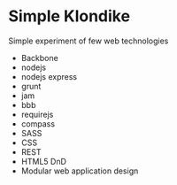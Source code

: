 Simple Klondike
===============
Simple experiment of few web technologies

- Backbone
- nodejs
- nodejs express
- grunt
- jam
- bbb
- requirejs
- compass
- SASS
- CSS
- REST
- HTML5 DnD
- Modular web application design
